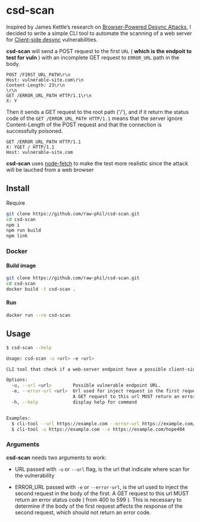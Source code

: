 # csd-scan
Inspired by James Kettle’s research on [Browser-Powered Desync Attacks](https://portswigger.net/research/browser-powered-desync-attacks), I decided to write a simple CLI tool 
to automate the scanning of a web server for [Client-side desync](https://portswigger.net/research/browser-powered-desync-attacks#csd) vulnerabilities.


**csd-scan** will send a POST request to the first `URL` ( **which is the endpoit to test for vuln** ) with an incomplete GET request to `ERROR_URL` path in the body.

```
POST /FIRST_URL_PATH\r\n
Host: vulnerable-site.com\r\n
Content-Length: 23\r\n
\r\n
GET /ERROR_URL_PATH HTTP/1.1\r\n
X: Y
```

Then it sends a GET request to the root path ('/'), and if it return the status code of the `GET /ERROR_URL_PATH HTTP/1.1` means that the server ignore Content-Length of the POST request and that the connection is successfully poisoned.

```
GET /ERROR_URL_PATH HTTP/1.1
X: YGET / HTTP/1.1
Host: vulnerable-site.com
```

**csd-scan** uses [node-fetch](https://www.npmjs.com/package/node-fetch) to make the test more realistic since the attack will be lauched from a web browser


## Install

Require 

```bash
git clone https://github.com/raw-phil/csd-scan.git
cd csd-scan
npm i
npm run build
npm link
```

### Docker

#### Build image
```bash
git clone https://github.com/raw-phil/csd-scan.git
cd csd-scan
docker build -t csd-scan .
```
#### Run
```bash
docker run --rm csd-scan
```

## Usage

```bash
$ csd-scan --help

Usage: csd-scan -u <url> -e <url>

CLI tool that check if a web-server endpoint have a possible client-side desync vulnerability.

Options:
  -u, --url <url>        Possible vulnerable endpoint URL.
  -e, --error-url <url>  Url used for inject request in the first request body.
                         A GET request to this url MUST return an error status code ( from 400 to 599 ).
  -h, --help             display help for command


Examples:
  $ cli-tool --url https://example.com --error-url https://example.com/hope404
  $ cli-tool -u https://example.com --e https://example.com/hope404
```


### Arguments
**csd-scan** needs two arguments to work:

- URL passed with `-u` or `--url` flag, is the url that indicate where scan for the vulnerability

- ERROR_URL passed with `-e` or `--error-url`, is the url used to inject the second request in the body of the first.
A GET request to this url MUST return an error status code ( from 400 to 599 ). This is necessary to determine if the body of the first request affects the response of the second request, which should not return an error code.
